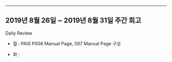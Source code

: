 
---
2019년 8월 26일 ~ 2019년 8월 31일 주간 회고
---


Daily Review
- 월 :  PAIS P006 Manual Page, 007 Manual Page 구성
        
- 화 : 

  
